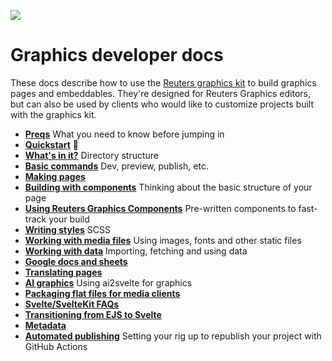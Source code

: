![](https://graphics.thomsonreuters.com/style-assets/images/logos/reuters-graphics-logo/svg/graphics-logo-color-dark.svg)

# Graphics developer docs

These docs describe how to use the [Reuters graphics kit](https://github.com/reuters-graphics/bluprint_graphics-kit) to build graphics pages and embeddables. They're designed for Reuters Graphics editors, but can also be used by clients who would like to customize projects built with the graphics kit.

- **[Preqs](prerequisites.md)** What you need to know before jumping in
- **[Quickstart](quickstart.md)** 🎥
- **[What's in it?](directory.md)** Directory structure
- **[Basic commands](commands.md)** Dev, preview, publish, etc.
- **[Making pages](pages.md)**
- **[Building with components](components.md)** Thinking about the basic structure of your page
- **[Using Reuters Graphics Components](graphics-components.md)** Pre-written components to fast-track your build
- **[Writing styles](styles.md)** SCSS
- **[Working with media files](media.md)** Using images, fonts and other static files
- **[Working with data](data.md)** Importing, fetching and using data
- **[Google docs and sheets](google-docs-and-sheets.md)**
- **[Translating pages](translation.md)**
- **[AI graphics](ai.md)** Using ai2svelte for graphics
- **[Packaging flat files for media clients](flats.md)**
- **[Svelte/SvelteKit FAQs](svelte-faqs.md)**
- **[Transitioning from EJS to Svelte](ejs-to-svelte.md)**
- **[Metadata](metadata.md)**
- **[Automated publishing](automated-publishing.md)** Setting your rig up to republish your project with GitHub Actions
